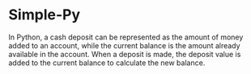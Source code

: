 # Simple-Py
In Python, a cash deposit can be represented as the amount of money added to an account, while the current balance is the amount already available in the account. When a deposit is made, the deposit value is added to the current balance to calculate the new balance.
